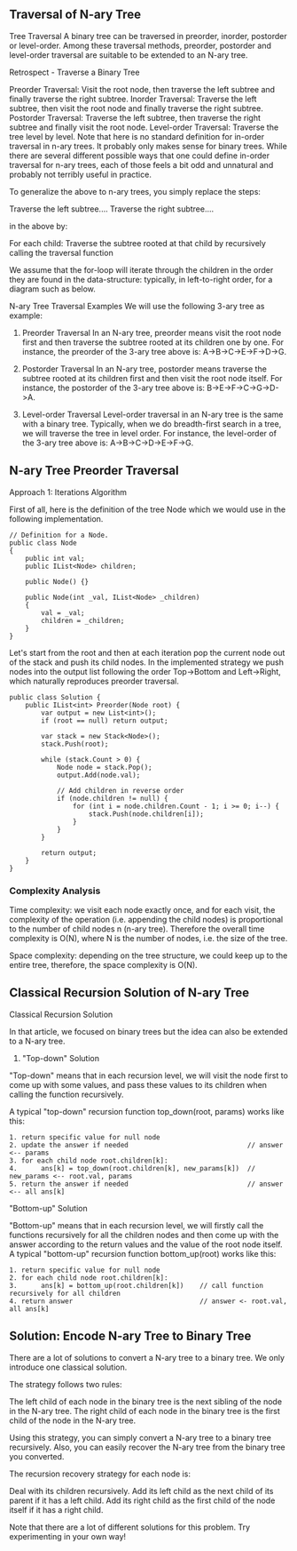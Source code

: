 ## Traversal of N-ary Tree

Tree Traversal
A binary tree can be traversed in preorder, inorder, postorder or level-order.
Among these traversal methods, preorder, postorder and level-order traversal are suitable to be extended to an N-ary tree.

Retrospect - Traverse a Binary Tree

Preorder Traversal: Visit the root node, then traverse the left subtree and finally traverse the right subtree.
Inorder Traversal: Traverse the left subtree, then visit the root node and finally traverse the right subtree.
Postorder Traversal: Traverse the left subtree, then traverse the right subtree and finally visit the root node.
Level-order Traversal: Traverse the tree level by level.
Note that here is no standard definition for in-order traversal in n-ary trees. It probably only makes sense for binary trees.
While there are several different possible ways that one could define in-order traversal for n-ary trees, each of those feels a bit odd and unnatural and probably not terribly useful in practice.

To generalize the above to n-ary trees, you simply replace the steps:

Traverse the left subtree.... Traverse the right subtree....

in the above by:

For each child:
      Traverse the subtree rooted at that child by recursively calling the traversal function

We assume that the for-loop will iterate through the children in the order they are found in the data-structure: typically, in left-to-right order, for a diagram such as below.

N-ary Tree Traversal Examples
We will use the following 3-ary tree as example:

1. Preorder Traversal
In an N-ary tree, preorder means visit the root node first and then traverse the subtree rooted at its children one by one.
For instance, the preorder of the 3-ary tree above is: A->B->C->E->F->D->G.

3. Postorder Traversal
In an N-ary tree, postorder means traverse the subtree rooted at its children first and then visit the root node itself.
For instance, the postorder of the 3-ary tree above is: B->E->F->C->G->D->A.

5. Level-order Traversal
Level-order traversal in an N-ary tree is the same with a binary tree.
Typically, when we do breadth-first search in a tree, we will traverse the tree in level order. For instance, the level-order of the 3-ary tree above is: A->B->C->D->E->F->G.

## N-ary Tree Preorder Traversal

Approach 1: Iterations
Algorithm

First of all, here is the definition of the tree Node which we would use in the following implementation.

```cshrp
// Definition for a Node.
public class Node
{
    public int val;
    public IList<Node> children;

    public Node() {}

    public Node(int _val, IList<Node> _children)
    {
        val = _val;
        children = _children;
    }
}
```

Let's start from the root and then at each iteration pop the current node out of the stack and push its child nodes. 
In the implemented strategy we push nodes into the output list following the order Top->Bottom and Left->Right, which naturally reproduces preorder traversal.

```cshrp
public class Solution {
    public IList<int> Preorder(Node root) {
        var output = new List<int>();
        if (root == null) return output;

        var stack = new Stack<Node>();
        stack.Push(root);

        while (stack.Count > 0) {
            Node node = stack.Pop();
            output.Add(node.val);

            // Add children in reverse order
            if (node.children != null) {
                for (int i = node.children.Count - 1; i >= 0; i--) {
                    stack.Push(node.children[i]);
                }
            }
        }

        return output;
    }
}

```

### Complexity Analysis

Time complexity: we visit each node exactly once, and for each visit, the complexity of the operation (i.e. appending the child nodes) is proportional to the number of child nodes n (n-ary tree). 
Therefore the overall time complexity is O(N), where N is the number of nodes, i.e. the size of the tree.

Space complexity: depending on the tree structure, we could keep up to the entire tree, therefore, the space complexity is O(N).

## Classical Recursion Solution of N-ary Tree

Classical Recursion Solution

In that article, we focused on binary trees but the idea can also be extended to a N-ary tree.

1. "Top-down" Solution

"Top-down" means that in each recursion level, we will visit the node first to come up with some values, and pass these values to its children when calling the function recursively.

A typical "top-down" recursion function top_down(root, params) works like this:

```cshrp
1. return specific value for null node
2. update the answer if needed                              // answer <-- params
3. for each child node root.children[k]:
4.      ans[k] = top_down(root.children[k], new_params[k])  // new_params <-- root.val, params
5. return the answer if needed                              // answer <-- all ans[k]
```
"Bottom-up" Solution

"Bottom-up" means that in each recursion level, we will firstly call the functions recursively for all the children nodes and then come up with the answer according to the return values and the value of the root node itself.
A typical "bottom-up" recursion function bottom_up(root) works like this:

```cshrp
1. return specific value for null node
2. for each child node root.children[k]:
3.      ans[k] = bottom_up(root.children[k])    // call function recursively for all children
4. return answer                                // answer <- root.val, all ans[k]
```
## Solution: Encode N-ary Tree to Binary Tree

There are a lot of solutions to convert a N-ary tree to a binary tree. We only introduce one classical solution.

The strategy follows two rules:

The left child of each node in the binary tree is the next sibling of the node in the N-ary tree.
The right child of each node in the binary tree is the first child of the node in the N-ary tree.

Using this strategy, you can simply convert a N-ary tree to a binary tree recursively. Also, you can easily recover the N-ary tree from the binary tree you converted.

The recursion recovery strategy for each node is:

Deal with its children recursively.
Add its left child as the next child of its parent if it has a left child.
Add its right child as the first child of the node itself if it has a right child.

Note that there are a lot of different solutions for this problem. Try experimenting in your own way!
